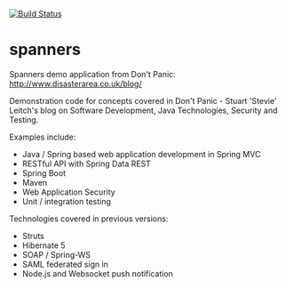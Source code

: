 [![Build Status](https://travis-ci.org/hotblac/spanners.svg?branch=master)](https://travis-ci.org/hotblac/spanners)

spanners
========

Spanners demo application from Don't Panic: http://www.disasterarea.co.uk/blog/

Demonstration code for concepts covered in Don't Panic - Stuart 'Stevie' Leitch's blog on Software Development, Java Technologies, Security and Testing.

Examples include:

- Java / Spring based web application development in Spring MVC
- RESTful API with Spring Data REST
- Spring Boot
- Maven
- Web Application Security
- Unit / integration testing

Technologies covered in previous versions:
- Struts
- Hibernate 5
- SOAP / Spring-WS
- SAML federated sign in
- Node.js and Websocket push notification
